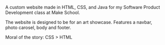 A custom website made in HTML, CSS, and Java for my Software Product Development class at Make School.

The website is designed to be for an art showcase. Features a navbar, photo carosel, body and footer.

Moral of the story: CSS > HTML